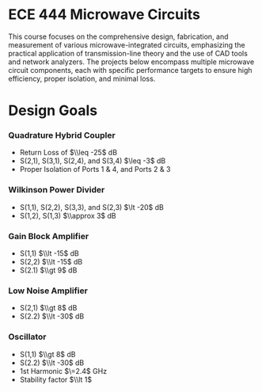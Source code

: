 # ECE 444 Microwave Circuits

<!-- Description of course labs and goals -->
This course focuses on the comprehensive design, fabrication, and measurement of various microwave-integrated circuits, emphasizing the practical application of transmission-line theory and the use of CAD tools and network analyzers. The projects below encompass multiple microwave circuit components, each with specific performance targets to ensure high efficiency, proper isolation, and minimal loss.

# Design Goals

### Quadrature Hybrid Coupler
* Return Loss of $\\leq -25$  dB
* S(2,1), S(3,1), S(2,4), and S(3,4) \$\\leq -3$ dB
* Proper Isolation of Ports 1 & 4, and Ports 2 & 3

### Wilkinson Power Divider
* S(1,1), S(2,2), S(3,3), and S(2,3) \$\\lt -20$ dB
* S(1,2), S(1,3) $\\approx 3$ dB

### Gain Block Amplifier
* S(1,1) $\\lt -15$ dB
* S(2,2) $\\lt -15$ dB
* S(2.1) $\\gt 9$ dB

### Low Noise Amplifier
* S(2,1) $\\gt 8$ dB
* S(2.2) $\\lt -30$ dB

### Oscillator
* S(1,1) $\\gt 8$ dB
* S(2.2) $\\lt -30$ dB
* 1st Harmonic $\=2.4$ GHz
* Stability factor $\\lt 1$
